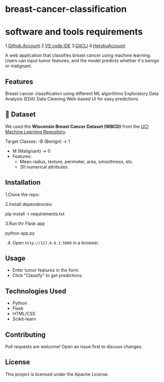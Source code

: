 # breast-cancer-classification

# software and tools requirements 

1.[Github Account](https://github.com)
2.[VS code IDE](https://code.visualstudio.com/)
3.[GitCLI](https://git-scm.com/book/en/v2/Getting-Started-The-Command-Line)
4.[HerokuAccount](https://heroku.com)

A web application that classifies breast cancer using machine learning. Users can input tumor features, and the model predicts whether it's benign or malignant.

## Features  
Breast cancer classification using different ML algorithms 
Exploratory Data Analysis (EDA)
Data Cleaning
Web-based UI for easy predictions  

## 📂 Dataset  
We used the **Wisconsin Breast Cancer Dataset (WBCD)** from the [UCI Machine Learning Repository](https://archive.ics.uci.edu/ml/datasets/Breast+Cancer+Wisconsin+(Diagnostic)).

Target Classes:
  -B (Benign) → 1
  - M (Malignant) → 0 
- Features:
  - Mean radius, texture, perimeter, area, smoothness, etc.  
  - 30 numerical attributes  

## Installation

1.Clone the repo:

2.Install dependencies:

pip install -r requirements.txt

3.Run thr Flask app

python app.py

4. Open `http://127.0.0.1:5000` in a browser.


## Usage
- Enter tumor features in the form.
- Click "Classify" to get predictions.


## Technologies Used
- Python
- Flask
- HTML/CSS
- Scikit-learn


## Contributing
Pull requests are welcome! Open an issue first to discuss changes.


## License
This project is licensed under the Apache License.